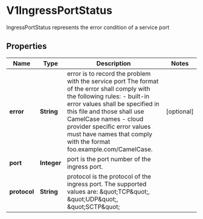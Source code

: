 

# V1IngressPortStatus

IngressPortStatus represents the error condition of a service port

## Properties

| Name | Type | Description | Notes |
|------------ | ------------- | ------------- | -------------|
|**error** | **String** | error is to record the problem with the service port The format of the error shall comply with the following rules: - built-in error values shall be specified in this file and those shall use   CamelCase names - cloud provider specific error values must have names that comply with the   format foo.example.com/CamelCase. |  [optional] |
|**port** | **Integer** | port is the port number of the ingress port. |  |
|**protocol** | **String** | protocol is the protocol of the ingress port. The supported values are: \&quot;TCP\&quot;, \&quot;UDP\&quot;, \&quot;SCTP\&quot; |  |



